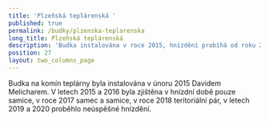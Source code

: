 ```yaml
---
title: 'Plzeňská teplárenská '
published: true
permalink: /budky/plzenska-teplarenska
long_title: Plzeňská teplárenská
description: 'Budka instalována v roce 2015, hnízdění probíhá od roku 2019'
position: 27
layout: two_columns_page
---
```

Budka na komín teplárny byla instalována v únoru 2015 Davidem Melicharem. V letech 2015 a 2016 byla zjištěna v hnízdní době pouze samice, v roce 2017 samec a samice, v roce 2018 teritoriální pár, v letech 2019 a 2020 proběhlo neúspěšné hnízdění.
